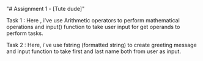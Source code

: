 "# Assignment 1 - [Tute dude]" 

Task 1 : Here , i've use Arithmetic operators to perform mathematical operations and input() function to take user input for get operands to perform tasks.

Task 2 : Here, i've use fstring (formatted string) to create greeting message and input function to take first and last name both from user as input.
